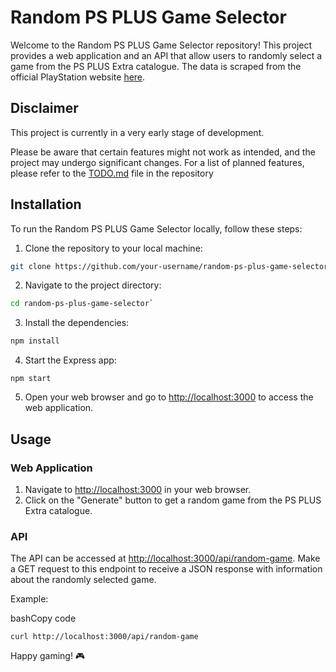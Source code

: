 
# Random PS PLUS Game Selector

Welcome to the Random PS PLUS Game Selector repository! This project provides a web application and an API that allow users to randomly select a game from the PS PLUS Extra catalogue. The data is scraped from the official PlayStation website [here](https://www.playstation.com/nl-nl/ps-plus/games/).

## Disclaimer
This project is currently in a very early stage of development.

Please be aware that certain features might not work as intended, and the project may undergo significant changes. For a list of planned features, please refer to the [TODO.md](TODO.md) file in the repository

## Installation

To run the Random PS PLUS Game Selector locally, follow these steps:

1.  Clone the repository to your local machine:

```bash
git clone https://github.com/your-username/random-ps-plus-game-selector.git
```

2.  Navigate to the project directory:

```bash
cd random-ps-plus-game-selector`
```

3.  Install the dependencies:

```bash
npm install
```

4.  Start the Express app:

```
npm start
```

5.  Open your web browser and go to [http://localhost:3000](http://localhost:3000/) to access the web application.

## Usage

### Web Application

1.  Navigate to [http://localhost:3000](http://localhost:3000/) in your web browser.
2.  Click on the "Generate" button to get a random game from the PS PLUS Extra catalogue.

### API

The API can be accessed at [http://localhost:3000/api/random-game](http://localhost:3000/api/random-game). Make a GET request to this endpoint to receive a JSON response with information about the randomly selected game.

Example:

bashCopy code

`curl http://localhost:3000/api/random-game`

Happy gaming! 🎮